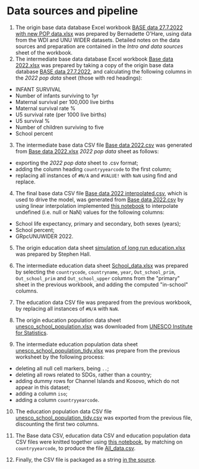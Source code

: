 # Data sources and pipeline

1. The origin base data database Excel workbook [BASE data 27.7.2022 with new POP data.xlsx](./assets/data/BASE%20data%2027.7.2022%20with%20new%20POP%20data.xlsx) was prepared by Bernadette O'Hare, using data from the WDI and UNU WIDER datasets. Detailed notes on the data sources and preparation are contained in the _Intro and data sources_ sheet of the workbook.
2. The intermediate base data database Excel workbook [Base data 2022.xlsx](./assets/data/BASE%20data%202022.xlsx) was prepared by taking a copy of the origin base data database [BASE data 27.7.2022](./assets/data/BASE%20data%2027.7.2022%20with%20new%20POP%20data.xlsx), and calculating the following columns in the _2022 pop data_ sheet (those with red headings):

- INFANT SURVIVAL
- Number of infants surviving to 1yr
- Maternal survival per 100,000 live births
- Maternal survival rate %
- U5 survival rate (per 1000 live births)
- U5 survival %
- Number of children surviving to five
- School percent

3. The intermediate base data CSV file [Base data 2022.csv](./assets/data/BASE%20data%202022.csv) was generated from [Base data 2022.xlsx](./assets/data/BASE%20data%202022.xlsx) _2022 pop data_ sheet as follows:

- exporting the _2022 pop data_ sheet to .csv format;
- adding the column heading `countryyearcode` to the first column;
- replacing all instances of `#N/A` and `#VALUE!` with `NaN` using find and replace.

4. The final base data CSV file [Base data 2022 interpolated.csv](./assets/data/BASE%20data%202022%20interpolated.csv), which is used to drive the model, was generated from [Base data 2022.csv](./assets/data/BASE%20data%202022.csv) by using linear interpolation implemented [this notebook](https://observablehq.com/@stuwilmur/interpolate-grade-base-data-2022) to interpolate undefined (i.e. null or NaN) values for the following columns:

- School life expectancy, primary and secondary, both sexes (years);
- School percent;
- GRpcUNUWIDER 2022.

5. The origin education data sheet [simulation of long run education.xlsx](./assets/data/simulation%20of%20long%20run%20education.xlsx) was prepared by Stephen Hall. 

6. The intermediate education data sheet [School_data.xlsx](./assets/data/School_data.xlsx) was prepared by selecting the `countrycode`, `countryname`, `year`, `Out_school_prim`, `Out_school_prim` and `Out_school_upper` columns from the "primary" sheet in the previous workbook, and adding the computed "in-school" columns.

7. The education data CSV file was prepared from the previous workbook, by replacing all instances of `#N/A` with `NaN`.

8. The origin education population data sheet [unesco_school_population.xlsx](./assets/data/unesco_school_population.xlsx) was downloaded from [UNESCO Institute for Statistics](http://data.uis.unesco.org/index.aspx?queryid=3847#).

9. The intermediate education population data sheet [unesco_school_population_tidy.xlsx](./assets/data/unesco_school_population_tidy.xlsx) was prepare from the previous worksheet by the following process:

- deleting all null cell markers, being `..`;
- deleting all rows related to SDGs, rather than a country;
- adding dummy rows for Channel Islands and Kosovo, which do not appear in this dataset;
- adding a column `iso`;
- adding a column `countryyearcode`.

10. The education population data CSV file [unesco_school_population_tidy.csv](./assets/data/unesco_school_population_tidy.csv) was exported from the previous file, discounting the first two columns.

11. The Base data CSV, education data CSV and education population data CSV files were knitted together using [this notebook](https://observablehq.com/@stuwilmur/knit-grade-base-and-education-data), by matching on `countryyearcode`, to produce the file [All_data.csv](./assets/data/All_data.csv).

12. Finally, the CSV file is packaged as a string [in the source](./src/data/data.js).
